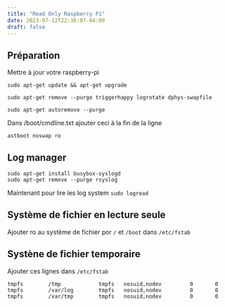 ```yaml
---
title: "Read Only Raspberry Pi"
date: 2023-07-12T22:36:07-04:00
draft: false
---
```




## Préparation

Mettre à jour votre raspberry-pi

```
sudo apt-get update && apt-get upgrade
```

```
sudo apt-get remove --purge triggerhappy logrotate dphys-swapfile
```

```
sudo apt-get autoremove --purge
```

Dans /boot/cmdline.txt ajouter ceci à la fin de la ligne

```
astboot noswap ro
```

## Log manager
```
sudo apt-get install busybox-syslogd
sudo apt-get remove --purge rsyslog
```
Maintenant pour lire les log system ```sudo logread```


## Système de fichier en lecture seule
Ajouter ro au système de fichier por ```/``` et ```/boot``` dans ```/etc/fstab```

## Systène de fichier temporaire
Ajouter ces lignes dans ```/etc/fstab```
```
tmpfs        /tmp            tmpfs   nosuid,nodev         0       0
tmpfs        /var/log        tmpfs   nosuid,nodev         0       0
tmpfs        /var/tmp        tmpfs   nosuid,nodev         0       0
```
